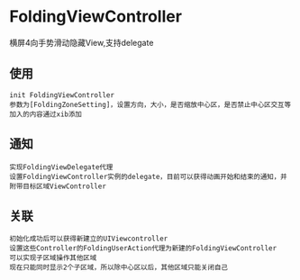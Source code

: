 # FoldingViewController
横屏4向手势滑动隐藏View,支持delegate

## 使用
    init FoldingViewController
    参数为[FoldingZoneSetting]，设置方向，大小，是否缩放中心区，是否禁止中心区交互等
    加入的内容通过xib添加

## 通知
    实现FoldingViewDelegate代理
    设置FoldingViewController实例的delegate，目前可以获得动画开始和结束的通知，并附带目标区域ViewController
    
## 关联
    初始化成功后可以获得新建立的UIViewcontroller
    设置这些Controller的FoldingUserAction代理为新建的FoldingViewController
    可以实现子区域操作其他区域
    现在只能同时显示2个子区域，所以除中心区以后，其他区域只能关闭自己

